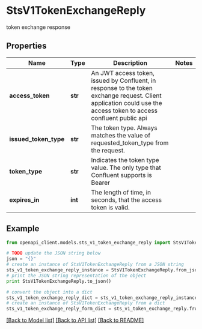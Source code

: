 # StsV1TokenExchangeReply

token exchange response

## Properties
Name | Type | Description | Notes
------------ | ------------- | ------------- | -------------
**access_token** | **str** | An JWT access token, issued by Confluent, in response to the token exchange request. Client application could use the access token to access confluent public api  | 
**issued_token_type** | **str** | The token type. Always matches the value of requested_token_type from the request. | 
**token_type** | **str** | Indicates the token type value. The only type that Confluent supports is Bearer | 
**expires_in** | **int** | The length of time, in seconds, that the access token is valid. | 

## Example

```python
from openapi_client.models.sts_v1_token_exchange_reply import StsV1TokenExchangeReply

# TODO update the JSON string below
json = "{}"
# create an instance of StsV1TokenExchangeReply from a JSON string
sts_v1_token_exchange_reply_instance = StsV1TokenExchangeReply.from_json(json)
# print the JSON string representation of the object
print StsV1TokenExchangeReply.to_json()

# convert the object into a dict
sts_v1_token_exchange_reply_dict = sts_v1_token_exchange_reply_instance.to_dict()
# create an instance of StsV1TokenExchangeReply from a dict
sts_v1_token_exchange_reply_form_dict = sts_v1_token_exchange_reply.from_dict(sts_v1_token_exchange_reply_dict)
```
[[Back to Model list]](../ccloud/README.md#documentation-for-models) [[Back to API list]](../ccloud/README.md#documentation-for-api-endpoints) [[Back to README]](../ccloud/README.md)



